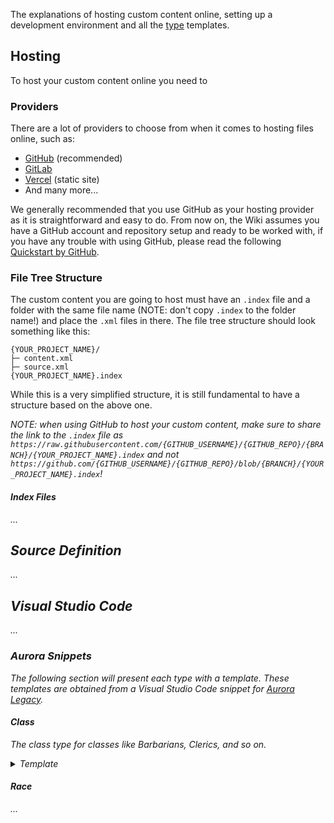 The explanations of hosting custom content online, setting up a development environment and all the [type](https://github.com/MeriadarGoblin/legacy-repository/wiki/Types) templates.

## Hosting

To host your custom content online you need to

### Providers

There are a lot of providers to choose from when it comes to hosting files online, such as:

- [GitHub](https://github.com/) (recommended)
- [GitLab](https://about.gitlab.com/)
- [Vercel](https://vercel.com/) (static site)
- And many more...

We generally recommended that you use GitHub as your hosting provider as it is straightforward and easy to do.
From now on, the Wiki assumes you have a GitHub account and repository setup and ready to be worked with, if you have any trouble with using GitHub, please read the following [Quickstart by GitHub](https://docs.github.com/en/get-started/start-your-journey/hello-world).

### File Tree Structure

The custom content you are going to host must have an `.index` file and a folder with the same file name (NOTE: don't copy `.index` to the folder name!) and place the `.xml` files in there.
The file tree structure should look something like this:

```
{YOUR_PROJECT_NAME}/
├─ content.xml
├─ source.xml
{YOUR_PROJECT_NAME}.index
```

While this is a very simplified structure, it is still fundamental to have a structure based on the above one.

<i>NOTE: when using GitHub to host your custom content, make sure to share the link to the `.index` file as `https://raw.githubusercontent.com/{GITHUB_USERNAME}/{GITHUB_REPO}/{BRANCH}/{YOUR_PROJECT_NAME}.index` and not `https://github.com/{GITHUB_USERNAME}/{GITHUB_REPO}/blob/{BRANCH}/{YOUR_PROJECT_NAME}.index`!<i>

#### Index Files

...

## Source Definition

...

## Visual Studio Code

...

### Aurora Snippets

The following section will present each type with a template. These templates are obtained from a Visual Studio Code snippet for [Aurora Legacy](https://marketplace.visualstudio.com/items?itemName=AuroraLegacy.auroralegacy-snippets).

#### Class

The class type for classes like Barbarians, Clerics, and so on.
<details>

<summary>Template</summary>

```xml
<element name="name" type="Class" source="source" id="ID_author_source_CLASS_name">
		<description>
			<p></p>
			<h4>_______________</h4>
			<p></p>
			<p class="indent"></p>
			<h4>_______________</h4>
			<p></p>
			<p class="indent"></p>
			<h4>CREATING A lowercaseclassname</h4>
			<p></p>
			<h5 class="caption">QUICK BUILD</h5>
			<p></p>
			<h2>CLASS FEATURES</h2>
			<p>As an lowercaseclassname, you gain the following class features.</p>
			<h5 class="caption">HIT POINTS</h5>
			<ul class="unstyled">
				<li><strong>Hit Dice:</strong> 1d8 per lowercaseclassname level</li>
				<li><strong>Hit Points at 1st Level:</strong> 8 + your Constitution modifier</li>
				<li><strong>Hit Points at Higher Levels:</strong> 1d8 (or 5) + your Constitution modifier per lowercaseclassname level after 1st</li>
			</ul>
			<h5 class="caption">PROFICIENCIES</h5>
			<ul class="unstyled mb">
				<li><strong>Armor:</strong> </li>
				<li><strong>Weapons:</strong> </li>
				<li><strong>Tools:</strong> </li>
			</ul>
			<ul class="unstyled">
				<li><strong>Saving Throws:</strong> </li>
				<li><strong>Skills:</strong> </li>
			</ul>
			<h5 class="caption">EQUIPMENT</h5>
			<p>You start with the following equipment, in addition to the equipment granted by your background:</p>
			<ul>
				<li></li>
				<li></li>
				<li></li>
				<li></li>
			</ul>
		<!-- class table here -->
			<div element="ID____" />
			<div element="ID____" />
			<div element="ID____" />
			<div element="ID____" />
			<div element="ID____" />
			<div element="ID____" />
			<div element="ID____" />
			<div element="ID____" />
			<div element="ID____" />
			<div element="ID____" />
		</description>
		<setters>
			<set name="hd">d4</set>
		</setters>
		<sheet display="false" />
		<rules>
			<grant type="Class Feature" id="ID____" level="level" />
			<grant type="Class Feature" id="ID____" level="level" />
			<grant type="Class Feature" id="ID____" level="level" />
			<grant type="Class Feature" id="ID____" level="level" />
			<grant type="Class Feature" id="ID____" level="level" />
			<grant type="Class Feature" id="ID____" level="level" />
			<grant type="Class Feature" id="ID____" level="level" />
			<grant type="Class Feature" id="ID____" level="level" />
			<grant type="Class Feature" id="ID____" level="level" />
			<grant type="Class Feature" id="ID____" level="level" />
		</rules>
	</element>
```

</details>

#### Race

...
